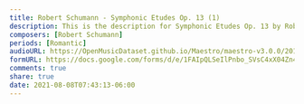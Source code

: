 ```yaml
---
title: Robert Schumann - Symphonic Etudes Op. 13 (1)
description: This is the description for Symphonic Etudes Op. 13 by Robert Schumann
composers: [Robert Schumann]
periods: [Romantic]
audioURL: https://OpenMusicDataset.github.io/Maestro/maestro-v3.0.0/2018/MIDI-Unprocessed_Recital13-15_MID--AUDIO_13_R1_2018_wav--2.midi
formURL: https://docs.google.com/forms/d/e/1FAIpQLSeIlPnbo_SVsC4xX04Zn4tYrSr7isxcCGOLHdeLVPu8Pne1ow/viewform
comments: true
share: true
date: 2021-08-08T07:43:13-06:00
---
```

